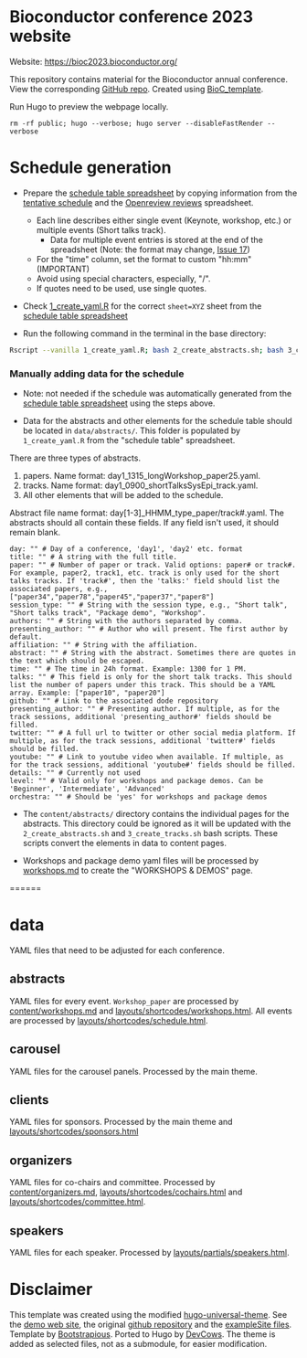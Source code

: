 
# Bioconductor conference 2023 website

Website: https://bioc2023.bioconductor.org/

This repository contains material for the Bioconductor annual conference. 
View <!--the example at https://bioc2022.bioconductor.org/ and--> the corresponding
[GitHub repo](https://github.com/Bioconductor/BioC2023). Created using [BioC_template](https://github.com/Bioconductor/BioC_template).

Run Hugo to preview the webpage locally.

```shell
rm -rf public; hugo --verbose; hugo server --disableFastRender --verbose
```

# Schedule generation

- Prepare the [schedule table spreadsheet](https://docs.google.com/spreadsheets/d/1tGtGffcbCRxQFjE3ej42IcWlN4FJCsuQeZvETt9g0oA/edit#gid=0) by copying information from the [tentative schedule](https://docs.google.com/spreadsheets/d/1AzVXX7EcCFtMcmbHv0-uywxPhWhQ_cmE3qZ8obAnw4M/edit#gid=243910517) and the [Openreview reviews](https://docs.google.com/spreadsheets/d/1CumaWFvf0cEBuXfkPR0h6PZRkAg1HHyXxfe_9UC9sCA/edit#gid=0) spreadsheet.
    - Each line describes either single event (Keynote, workshop, etc.) or multiple events (Short talks track).
        - Data for multiple event entries is stored at the end of the spreadsheet (Note: the format may change, [Issue 17](https://github.com/Bioconductor/BioC2023/issues/17))
    - For the "time" column, set the format to custom "hh:mm" (IMPORTANT)
    - Avoid using special characters, especially, "/".
    - If quotes need to be used, use single quotes.

- Check [1_create_yaml.R](https://github.com/Bioconductor/BioC2023/blob/179d85cdf70bca765746af736cb6b6ea07b1635d/1_create_yaml.R#L13) for the correct `sheet=XYZ` sheet from the [schedule table spreadsheet](https://docs.google.com/spreadsheets/d/1tGtGffcbCRxQFjE3ej42IcWlN4FJCsuQeZvETt9g0oA/edit#gid=0)

- Run the following command in the terminal in the base directory:

```bash
Rscript --vanilla 1_create_yaml.R; bash 2_create_abstracts.sh; bash 3_create_tracks.sh
```

### Manually adding data for the schedule

- Note: not needed if the schedule was automatically generated from the [schedule table spreadsheet](https://docs.google.com/spreadsheets/d/1tGtGffcbCRxQFjE3ej42IcWlN4FJCsuQeZvETt9g0oA/edit#gid=0) using the steps above.

+ Data for the abstracts and other elements for the schedule table should be located in `data/abstracts/`. This folder is populated by `1_create_yaml.R` from the "schedule table" spreadsheet.

There are three types of abstracts.

1. papers. Name format: day1_1315_longWorkshop_paper25.yaml. 
2. tracks. Name format: day1_0900_shortTalksSysEpi_track.yaml.
3. All other elements that will be added to the schedule.

Abstract file name format: day[1-3]_HHMM_type_paper/track#.yaml. 
The abstracts should all contain these fields. If any field isn't used, it should remain blank. 

```
day: "" # Day of a conference, 'day1', 'day2' etc. format
title: "" # A string with the full title.
paper: "" # Number of paper or track. Valid options: paper# or track#. For example, paper2, track1, etc. track is only used for the short talks tracks. If 'track#', then the 'talks:' field should list the associated papers, e.g., ["paper34","paper78","paper45","paper37","paper8"]
session_type: "" # String with the session type, e.g., "Short talk", "Short talks track", "Package demo", "Workshop".
authors: "" # String with the authors separated by comma.
presenting_author: "" # Author who will present. The first author by default.
affiliation: "" # String with the affiliation.
abstract: "" # String with the abstract. Sometimes there are quotes in the text which should be escaped.
time: "" # The time in 24h format. Example: 1300 for 1 PM.
talks: "" # This field is only for the short talk tracks. This should list the number of papers under this track. This should be a YAML array. Example: ["paper10", "paper20"]
github: "" # Link to the associated dode repository
presenting_author: "" # Presenting author. If multiple, as for the track sessions, additional 'presenting_author#' fields should be filled.
twitter: "" # A full url to twitter or other social media platform. If multiple, as for the track sessions, additional 'twitter#' fields should be filled.
youtube: "" # Link to youtube video when available. If multiple, as for the track sessions, additional 'youtube#' fields should be filled.
details: "" # Currently not used
level: "" # Valid only for workshops and package demos. Can be 'Beginner', 'Intermediate', 'Advanced'
orchestra: "" # Should be 'yes' for workshops and package demos
```

+ The `content/abstracts/` directory contains the individual pages for the
abstracts. This directory could be ignored as it will be updated with
the `2_create_abstracts.sh` and `3_create_tracks.sh` bash scripts. These scripts
convert the elements in data to content pages.

- Workshops and package demo yaml files will be processed by [workshops.md](content/workshops.md) to create the "WORKSHOPS & DEMOS" page.

======

# data

YAML files that need to be adjusted for each conference. 

## abstracts

YAML files for every event. `Workshop_paper` are processed by [content/workshops.md](content/workshops.md) and [layouts/shortcodes/workshops.html](layouts/shortcodes/workshops.html). All events are processed by [layouts/shortcodes/schedule.html](layouts/shortcodes/schedule.html).

## carousel

YAML files for the carousel panels. Processed by the main theme.

## clients

YAML files for sponsors. Processed by the main theme and [layouts/shortcodes/sponsors.html](layouts/shortcodes/sponsors.html)

## organizers

YAML files for co-chairs and committee. Processed by [content/organizers.md](content/organizers.md), [layouts/shortcodes/cochairs.html](layouts/shortcodes/cochairs.html) and [layouts/shortcodes/committee.html](layouts/shortcodes/committee.html).

## speakers

YAML files for each speaker. Processed by [layouts/partials/speakers.html](layouts/partials/speakers.html).

# Disclaimer

This template was created using the modified 
[hugo-universal-theme](https://github.com/devcows/hugo-universal-theme).
See the [demo web site](https://themes.gohugo.io/theme/hugo-universal-theme/),
the original [github repository](https://github.com/devcows/hugo-universal-theme)
and the [exampleSite files](https://github.com/devcows/hugo-universal-theme/tree/master/exampleSite).
Template by [Bootstrapious](https://bootstrapious.com/p/universal-business-e-commerce-template).
Ported to Hugo by [DevCows](https://github.com/devcows/hugo-universal-theme).
The theme is added as selected files, not as a submodule, for easier modification.

